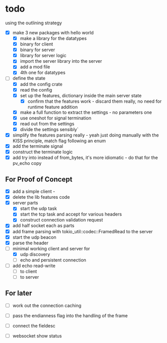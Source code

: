 

# todo

using the outlining strategy
- [x] make 3 new packages with hello world
    - [x] make a library for the datatypes
    - [x] binary for client
    - [x] binary for server
    - [x] library for server logic
    - [x] import the server library into the server
    - [x] add a mod file
    - [x] 4th one for datatypes

- [ ] define the state
  - [x] add the config crate
  - [x] read the config
  - [x] set up the features, dictionary inside the main server state
    - [x] confirm that the features work - discard them really, no need for runtime feature addition
  - [x] make a full function to extract the settings - no parameters one
  - [x] use oneshot for signal termination
  - [x] read out from the settings
  - [x] divide the settings sensibly`
- [x] simplify the features parsing really - yeah just doing manually with the KISS principle, match flag following an enum
- [x] add the terminate signal
- [x] construct the terminate logic
- [x] add try into instead of from_bytes, it's more idiomatic - do that for the pv_echo copy

## For Proof of Concept
- [x] add a simple client - 
- [x] delete the lib features code
- [x] server parts
  - [x] start the udp task
  - [x] start the tcp task and accept for various headers
  - [x] construct connection validation request
- [x] add half socket each as parts
- [x] add frame parsing with tokio_util::codec::FramedRead to the server
- [x] start the udp beacon
- [x] parse the header
- [ ] minimal working client and server for
  - [x] udp discovery
  - [ ] echo and persistent connection
- [ ] add echo read-write
  - [ ] to client
  - [ ] to server

## For later
- [ ] work out the connection caching
- [ ] pass the endianness flag into the handling of the frame
- [ ] connect the fieldesc
- [ ] websocket show status


